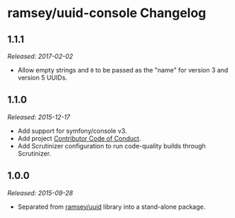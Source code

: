 # ramsey/uuid-console Changelog

## 1.1.1

_Released: 2017-02-02_

* Allow empty strings and `0` to be passed as the "name" for version 3 and version 5 UUIDs.

## 1.1.0

_Released: 2015-12-17_

* Add support for symfony/console v3.
* Add project [Contributor Code of Conduct](https://github.com/ramsey/uuid-console/blob/master/CONDUCT.md).
* Add Scrutinizer configuration to run code-quality builds through Scrutinizer.

## 1.0.0

_Released: 2015-09-28_

* Separated from [ramsey/uuid](https://github.com/ramsey/uuid) library into a stand-alone package.
